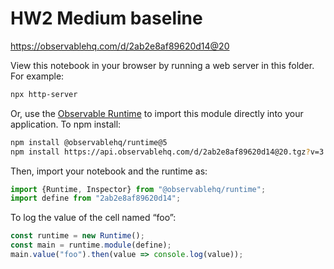 # HW2 Medium baseline

https://observablehq.com/d/2ab2e8af89620d14@20

View this notebook in your browser by running a web server in this folder. For
example:

~~~sh
npx http-server
~~~

Or, use the [Observable Runtime](https://github.com/observablehq/runtime) to
import this module directly into your application. To npm install:

~~~sh
npm install @observablehq/runtime@5
npm install https://api.observablehq.com/d/2ab2e8af89620d14@20.tgz?v=3
~~~

Then, import your notebook and the runtime as:

~~~js
import {Runtime, Inspector} from "@observablehq/runtime";
import define from "2ab2e8af89620d14";
~~~

To log the value of the cell named “foo”:

~~~js
const runtime = new Runtime();
const main = runtime.module(define);
main.value("foo").then(value => console.log(value));
~~~
